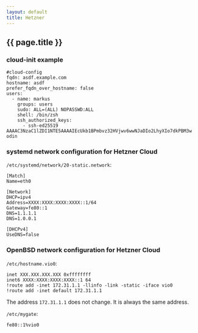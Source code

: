```yaml
---
layout: default
title: Hetzner
---
```


## {{ page.title }}

### cloud-init example

    #cloud-config
    fqdn: asdf.example.com
    hostname: asdf
    prefer_fqdn_over_hostname: false
    users:
      - name: markus
        groups: users
        sudo: ALL=(ALL) NOPASSWD:ALL
        shell: /bin/zsh
        ssh_authorized_keys:
          - ssh-ed25519 AAAAC3NzaC1lZDI1NTE5AAAAIEcUkb1BPmbvz32HVjwv6wwNJaDIo2LhyXIo7dkPBM3w odin

### systemd network configuration for Hetzner Cloud

`/etc/systemd/network/20-static.network`:

    [Match]
    Name=eth0

    [Network]
    DHCP=ipv4
    Address=XXXX:XXXX:XXXX:XXXX::1/64
    Gateway=fe80::1
    DNS=1.1.1.1
    DNS=1.0.0.1

    [DHCPv4]
    UseDNS=false

### OpenBSD network configuration for Hetzner Cloud

`/etc/hostname.vio0`:

    inet XXX.XXX.XXX.XXX 0xffffffff
    inet6 XXXX:XXXX:XXXX:XXXX::1 64
    !route add -inet 172.31.1.1 -llinfo -link -static -iface vio0
    !route add -inet default 172.31.1.1

The address `172.31.1.1` does not change. It is always the same address.

`/etc/mygate`:

    fe80::1%vio0
